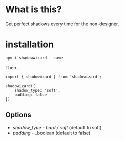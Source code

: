 # What is this?

Get perfect shadows every time for the non-designer.

# installation

`npm i shadowwizard --save`

Then...

```
import { shadowizard } from 'shadowizard';

shadowizard({
    shadow_type: 'soft',
    padding: false
})
```

## Options

* *shadow_type* - _hard / soft_ (default to soft)
* *padding* - _boolean (default to false)